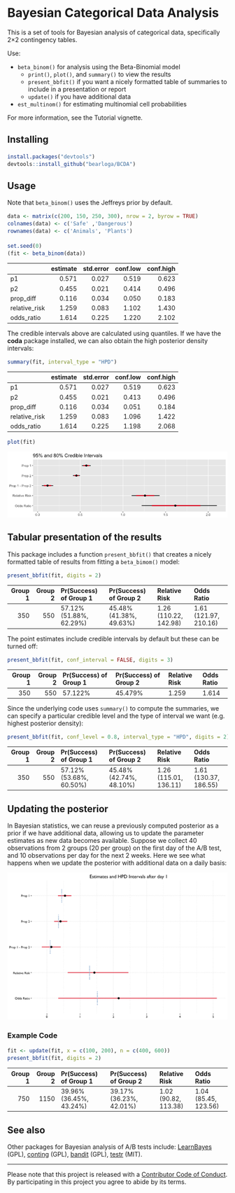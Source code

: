 # Bayesian Categorical Data Analysis

This is a set of tools for Bayesian analysis of categorical data, specifically 2×2 contingency tables.

Use:

- `beta_binom()` for analysis using the Beta-Binomial model
  - `print()`, `plot()`, and `summary()` to view the results
  - `present_bbfit()` if you want a nicely formatted table of summaries to include in a presentation or report
  - `update()` if you have additional data
- `est_multinom()` for estimating multinomial cell probabilities

For more information, see the Tutorial vignette.

## Installing

```R
install.packages("devtools")
devtools::install_github("bearloga/BCDA")
```

## Usage

Note that `beta_binom()` uses the Jeffreys prior by default.

```R
data <- matrix(c(200, 150, 250, 300), nrow = 2, byrow = TRUE)
colnames(data) <- c('Safe' ,'Dangerous')
rownames(data) <- c('Animals', 'Plants')

set.seed(0)
(fit <- beta_binom(data))
```

|              | estimate| std.error| conf.low| conf.high|
|:-------------|--------:|---------:|--------:|---------:|
|p1            |    0.571|     0.027|    0.519|     0.623|
|p2            |    0.455|     0.021|    0.414|     0.496|
|prop_diff     |    0.116|     0.034|    0.050|     0.183|
|relative_risk |    1.259|     0.083|    1.102|     1.430|
|odds_ratio    |    1.614|     0.225|    1.220|     2.102|

The credible intervals above are calculated using quantiles. If we have the **coda** package installed, we can also obtain the high posterior density intervals:

```R
summary(fit, interval_type = "HPD")
```

|              | estimate| std.error| conf.low| conf.high|
|:-------------|--------:|---------:|--------:|---------:|
|p1            |    0.571|     0.027|    0.519|     0.623|
|p2            |    0.455|     0.021|    0.413|     0.496|
|prop_diff     |    0.116|     0.034|    0.051|     0.184|
|relative_risk |    1.259|     0.083|    1.096|     1.422|
|odds_ratio    |    1.614|     0.225|    1.198|     2.068|

```R
plot(fit)
```

![Preview of visualization of the posterior draws.](plot.png)

## Tabular presentation of the results

This package includes a function `present_bbfit()` that creates a nicely formatted table of results from fitting a `beta_bimom()` model:

```R
present_bbfit(fit, digits = 2)
```

| Group 1| Group 2|Pr(Success) of Group 1  |Pr(Success) of Group 2  |Relative Risk         |Odds Ratio            |
|-------:|-------:|:-----------------------|:-----------------------|:---------------------|:---------------------|
|     350|     550|57.12% (51.88%, 62.29%) |45.48% (41.38%, 49.63%) |1.26 (110.22, 142.98) |1.61 (121.97, 210.16) |

The point estimates include credible intervals by default but these can be turned off:

```R
present_bbfit(fit, conf_interval = FALSE, digits = 3)
```

| Group 1| Group 2|Pr(Success) of Group 1 |Pr(Success) of Group 2 |Relative Risk |Odds Ratio |
|-------:|-------:|:----------------------|:----------------------|:-------------|:----------|
|     350|     550|57.122%                |45.479%                |1.259         |1.614      |

Since the underlying code uses `summary()` to compute the summaries, we can specify a particular credible level and the type of interval we want (e.g. highest posterior density):

```R
present_bbfit(fit, conf_level = 0.8, interval_type = "HPD", digits = 2)
```

| Group 1| Group 2|Pr(Success) of Group 1  |Pr(Success) of Group 2  |Relative Risk         |Odds Ratio            |
|-------:|-------:|:-----------------------|:-----------------------|:---------------------|:---------------------|
|     350|     550|57.12% (53.68%, 60.50%) |45.48% (42.74%, 48.10%) |1.26 (115.01, 136.11) |1.61 (130.37, 186.55) |

## Updating the posterior

In Bayesian statistics, we can reuse a previously computed posterior as a prior if we have additional data, allowing us to update the parameter estimates as new data becomes available. Suppose we collect 40 observations from 2 groups (20 per group) on the first day of the A/B test, and 10 observations per day for the next 2 weeks. Here we see what happens when we update the posterior with additional data on a daily basis:

![](updating.gif)

### Example Code

```R
fit <- update(fit, x = c(100, 200), n = c(400, 600))
present_bbfit(fit, digits = 2)
```

| Group 1| Group 2|Pr(Success) of Group 1  |Pr(Success) of Group 2  |Relative Risk        |Odds Ratio           |
|-------:|-------:|:-----------------------|:-----------------------|:--------------------|:--------------------|
|     750|    1150|39.96% (36.45%, 43.24%) |39.17% (36.23%, 42.01%) |1.02 (90.82, 113.38) |1.04 (85.45, 123.56) |

## See also

Other packages for Bayesian analysis of A/B tests include: [LearnBayes](https://cran.r-project.org/web/packages/LearnBayes/index.html) (GPL), [conting](https://cran.r-project.org/web/packages/conting/index.html) (GPL), [bandit](https://cran.r-project.org/web/packages/bandit/index.html) (GPL), [testr](https://github.com/ayakubovich/testr) (MIT).

---------

Please note that this project is released with a [Contributor Code of Conduct](CONDUCT.md). By participating in this project you agree to abide by its terms.
